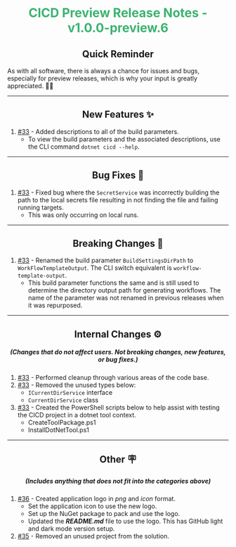 <h1 align="center" style='color:mediumseagreen;font-weight:bold'>
    CICD Preview Release Notes - v1.0.0-preview.6
</h1>

<h2 align="center" style='font-weight:bold'>Quick Reminder</h2>

<div algn="center">

As with all software, there is always a chance for issues and bugs, especially for preview releases, which is why your input is greatly appreciated. 🙏🏼
</div>

---

<h2 style="font-weight:bold" align="center">New Features ✨</h2>

1. [#33](https://github.com/KinsonDigital/CICD/issues/33) - Added descriptions to all of the build parameters.
   - To view the build parameters and the associated descriptions, use the CLI command `dotnet cicd --help`.

---

<h2 style="font-weight:bold" align="center">Bug Fixes 🐛</h2>

1. [#33](https://github.com/KinsonDigital/CICD/issues/33) - Fixed bug where the `SecretService` was incorrectly building the path to the local secrets file resulting in not finding the file and failing running targets.
   - This was only occurring on local runs.

---

<h2 style="font-weight:bold" align="center">Breaking Changes 🧨</h2>

1. [#33](https://github.com/KinsonDigital/CICD/issues/33) - Renamed the build parameter `BuildSettingsDirPath` to `WorkFlowTemplateOutput`. The CLI switch equivalent is `workflow-template-output`.
   - This build parameter functions the same and is still used to determine the directory output path for generating workflows.  The name of the parameter was not renamed in previous releases when it was repurposed.

---

<h2 style="font-weight:bold" align="center">Internal Changes ⚙️</h2>
<h5 align="center">(Changes that do not affect users.  Not breaking changes, new features, or bug fixes.)</h5>

1. [#33](https://github.com/KinsonDigital/CICD/issues/33) - Performed cleanup through various areas of the code base.
2. [#33](https://github.com/KinsonDigital/CICD/issues/33) - Removed the unused types below:
   - `ICurrentDirService` interface
   - `CurrentDirService` class
3. [#33](https://github.com/KinsonDigital/CICD/issues/33) - Created the PowerShell scripts below to help assist with testing the CICD project in a dotnet tool context.
   - CreateToolPackage.ps1
   - InstallDotNetTool.ps1

---

<h2 style="font-weight:bold" align="center">Other 🪧</h2>
<h5 align="center">(Includes anything that does not fit into the categories above)</h5>

1. [#36](https://github.com/KinsonDigital/CICD/issues/36) - Created application logo in _png_ and _icon_ format.
   - Set the application icon to use the new logo.
   - Set up the NuGet package to pack and use the logo.
   - Updated the _**README.md**_ file to use the logo.  This has GitHub light and dark mode version setup.
2. [#35](https://github.com/KinsonDigital/CICD/issues/35) - Removed an unused project from the solution.
